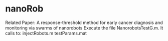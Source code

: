 # nanoRob
Related Paper: A response-threshold method for early cancer diagnosis and monitoring via swarms of nanorobots
Execute the file NanorobotsTestG.m. It calls to: 
   injectRobots.m
   testParams.mat
